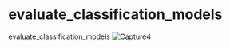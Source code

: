 # evaluate_classification_models
evaluate_classification_models
![Capture4](https://user-images.githubusercontent.com/8805744/220445282-6edf1850-f04a-4af6-ab04-ea52e06a0dc8.PNG)
